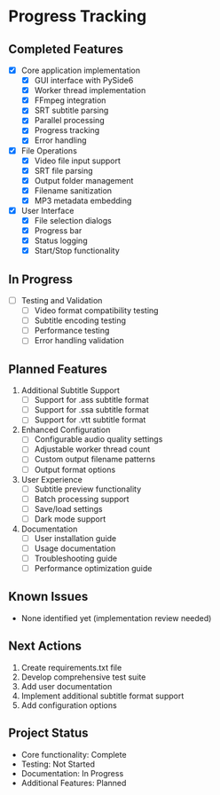 # Progress Tracking

## Completed Features
- [x] Core application implementation
  - [x] GUI interface with PySide6
  - [x] Worker thread implementation
  - [x] FFmpeg integration
  - [x] SRT subtitle parsing
  - [x] Parallel processing
  - [x] Progress tracking
  - [x] Error handling

- [x] File Operations
  - [x] Video file input support
  - [x] SRT file parsing
  - [x] Output folder management
  - [x] Filename sanitization
  - [x] MP3 metadata embedding

- [x] User Interface
  - [x] File selection dialogs
  - [x] Progress bar
  - [x] Status logging
  - [x] Start/Stop functionality

## In Progress
- [ ] Testing and Validation
  - [ ] Video format compatibility testing
  - [ ] Subtitle encoding testing
  - [ ] Performance testing
  - [ ] Error handling validation

## Planned Features
1. Additional Subtitle Support
   - [ ] Support for .ass subtitle format
   - [ ] Support for .ssa subtitle format
   - [ ] Support for .vtt subtitle format

2. Enhanced Configuration
   - [ ] Configurable audio quality settings
   - [ ] Adjustable worker thread count
   - [ ] Custom output filename patterns
   - [ ] Output format options

3. User Experience
   - [ ] Subtitle preview functionality
   - [ ] Batch processing support
   - [ ] Save/load settings
   - [ ] Dark mode support

4. Documentation
   - [ ] User installation guide
   - [ ] Usage documentation
   - [ ] Troubleshooting guide
   - [ ] Performance optimization guide

## Known Issues
- None identified yet (implementation review needed)

## Next Actions
1. Create requirements.txt file
2. Develop comprehensive test suite
3. Add user documentation
4. Implement additional subtitle format support
5. Add configuration options

## Project Status
- Core functionality: Complete
- Testing: Not Started
- Documentation: In Progress
- Additional Features: Planned
